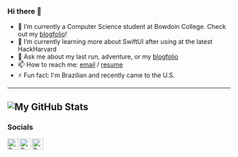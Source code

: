 ### Hi there 👋

- 🔭 I’m currently a Computer Science student at Bowdoin College. Check out my [blogfolio][blogfolio]!
- 🌱 I’m currently learning more about SwiftUI after using at the latest HackHarvard
- 💬 Ask me about my last run, adventure, or my [blogfolio][blogfolio]
- 📫 How to reach me: [email](ralmeida@bowdoin.edu) / [resume](http://ralmeida.dev/blog/resume)
- ⚡ Fun fact: I'm Brazilian and recently came to the U.S.

---
![My GitHub Stats](https://github-readme-stats.vercel.app/api?username=rafaelolal&show_icons=true&theme=prussian)
---

### Socials

[<img align="left" alt="Rafael | Resume" width="25px" src="https://img.icons8.com/color/48/null/resume.png"/>][resume]
[<img align="left" alt="Rafael | Resume" width="25px" src="https://img.icons8.com/fluency/48/null/linkedin.png"/>][linkedin]
[<img align="left" alt="Rafael | Blogfolio" width="25px" src="https://global.oregonstate.edu/sites/international.oregonstate.edu/files/APIP/images/blog.png"/>][blogfolio]

[resume]: https://ralmeida.dev/blog/resume
[linkedin]: https://www.linkedin.com/in/rafael-almeida-386bb0202/
[blogfolio]: https://ralmeida.dev
